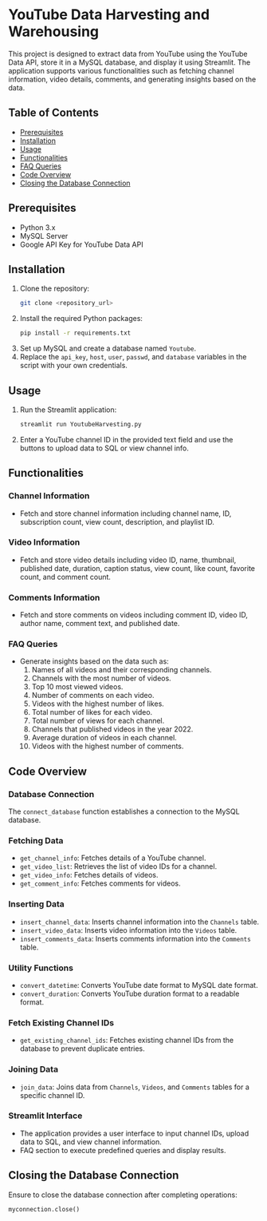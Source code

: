 # YouTube Data Harvesting and Warehousing

This project is designed to extract data from YouTube using the YouTube Data API, store it in a MySQL database, and display it using Streamlit. The application supports various functionalities such as fetching channel information, video details, comments, and generating insights based on the data.

## Table of Contents
- [Prerequisites](#prerequisites)
- [Installation](#installation)
- [Usage](#usage)
- [Functionalities](#functionalities)
- [FAQ Queries](#faq-queries)
- [Code Overview](#code-overview)
- [Closing the Database Connection](#closing-the-database-connection)


## Prerequisites
- Python 3.x
- MySQL Server
- Google API Key for YouTube Data API

## Installation
1. Clone the repository:
    ```bash
    git clone <repository_url>
    ```
2. Install the required Python packages:
    ```bash
    pip install -r requirements.txt
    ```
3. Set up MySQL and create a database named `Youtube`.
4. Replace the `api_key`, `host`, `user`, `passwd`, and `database` variables in the script with your own credentials.

## Usage
1. Run the Streamlit application:
    ```bash
    streamlit run YoutubeHarvesting.py
    ```
2. Enter a YouTube channel ID in the provided text field and use the buttons to upload data to SQL or view channel info.

## Functionalities
### Channel Information
- Fetch and store channel information including channel name, ID, subscription count, view count, description, and playlist ID.

### Video Information
- Fetch and store video details including video ID, name, thumbnail, published date, duration, caption status, view count, like count, favorite count, and comment count.

### Comments Information
- Fetch and store comments on videos including comment ID, video ID, author name, comment text, and published date.

### FAQ Queries
- Generate insights based on the data such as:
  1. Names of all videos and their corresponding channels.
  2. Channels with the most number of videos.
  3. Top 10 most viewed videos.
  4. Number of comments on each video.
  5. Videos with the highest number of likes.
  6. Total number of likes for each video.
  7. Total number of views for each channel.
  8. Channels that published videos in the year 2022.
  9. Average duration of videos in each channel.
  10. Videos with the highest number of comments.

## Code Overview
### Database Connection
The `connect_database` function establishes a connection to the MySQL database.

### Fetching Data
- `get_channel_info`: Fetches details of a YouTube channel.
- `get_video_list`: Retrieves the list of video IDs for a channel.
- `get_video_info`: Fetches details of videos.
- `get_comment_info`: Fetches comments for videos.

### Inserting Data
- `insert_channel_data`: Inserts channel information into the `Channels` table.
- `insert_video_data`: Inserts video information into the `Videos` table.
- `insert_comments_data`: Inserts comments information into the `Comments` table.

### Utility Functions
- `convert_datetime`: Converts YouTube date format to MySQL date format.
- `convert_duration`: Converts YouTube duration format to a readable format.

### Fetch Existing Channel IDs
- `get_existing_channel_ids`: Fetches existing channel IDs from the database to prevent duplicate entries.

### Joining Data
- `join_data`: Joins data from `Channels`, `Videos`, and `Comments` tables for a specific channel ID.

### Streamlit Interface
- The application provides a user interface to input channel IDs, upload data to SQL, and view channel information.
- FAQ section to execute predefined queries and display results.

## Closing the Database Connection
Ensure to close the database connection after completing operations:
```python
myconnection.close()
